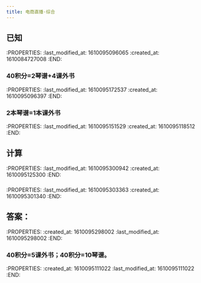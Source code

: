```yaml
---
title: 电商直播·综合
---
```


## 已知
:PROPERTIES:
:last_modified_at: 1610095096065
:created_at: 1610084727008
:END:
### 40积分=2琴谱+4课外书
:PROPERTIES:
:last_modified_at: 1610095172537
:created_at: 1610095096397
:END:
### 2本琴谱=1本课外书
:PROPERTIES:
:last_modified_at: 1610095151529
:created_at: 1610095118512
:END:
## 计算
:PROPERTIES:
:last_modified_at: 1610095300942
:created_at: 1610095125300
:END:
###
:PROPERTIES:
:last_modified_at: 1610095303363
:created_at: 1610095301340
:END:
## 答案：
:PROPERTIES:
:created_at: 1610095298002
:last_modified_at: 1610095298002
:END:
### 40积分=5课外书；40积分=10琴谱。
:PROPERTIES:
:created_at: 1610095111022
:last_modified_at: 1610095111022
:END:
